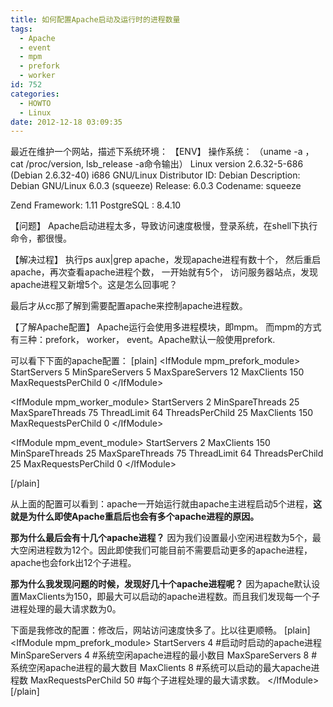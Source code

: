 ```yaml
---
title: 如何配置Apache启动及运行时的进程数量
tags:
  - Apache
  - event
  - mpm
  - prefork
  - worker
id: 752
categories:
  - HOWTO
  - Linux
date: 2012-12-18 03:09:35
---
```


最近在维护一个网站，描述下系统环境：
【ENV】
操作系统：  （uname -a ，cat /proc/version, lsb_release -a命令输出）
         Linux version 2.6.32-5-686 (Debian 2.6.32-40)  i686 GNU/Linux
         Distributor ID:	Debian
         Description:	Debian GNU/Linux 6.0.3 (squeeze)
         Release:	6.0.3
         Codename:	squeeze

Zend Framework: 1.11
PostgreSQL : 8.4.10

【问题】
Apache启动进程太多，导致访问速度极慢，登录系统，在shell下执行命令，都很慢。

【解决过程】
执行ps aux|grep apache，发现apache进程有数十个， 
然后重启apache，再次查看apache进程个数， 一开始就有5个，
访问服务器站点，发现apache进程又新增5个。这是怎么回事呢？

最后才从cc那了解到需要配置apache来控制apache进程数。

【了解Apache配置】
Apache运行会使用多进程模块，即mpm。
而mpm的方式有三种：prefork， worker， event。Apache默认一般使用prefork.

可以看下下面的apache配置：
[plain]
 &lt;IfModule mpm_prefork_module&gt;
    StartServers          5
    MinSpareServers       5
    MaxSpareServers       12 
    MaxClients            150
    MaxRequestsPerChild   0
&lt;/IfModule&gt;

&lt;IfModule mpm_worker_module&gt;
    StartServers          2
    MinSpareThreads      25
    MaxSpareThreads      75 
    ThreadLimit          64
    ThreadsPerChild      25
    MaxClients          150
    MaxRequestsPerChild   0
&lt;/IfModule&gt;

&lt;IfModule mpm_event_module&gt;
    StartServers          2
    MaxClients          150
    MinSpareThreads      25
    MaxSpareThreads      75 
    ThreadLimit          64
    ThreadsPerChild      25
    MaxRequestsPerChild   0
&lt;/IfModule&gt;

[/plain]

从上面的配置可以看到：apache一开始运行就由apache主进程启动5个进程，**这就是为什么即使Apache重启后也会有多个apache进程的原因。**

**那为什么最后会有十几个apache进程？**
因为我们设置最小空闲进程数为5个，最大空闲进程数为12个。因此即使我们可能目前不需要启动更多的apache进程，apache也会fork出12个子进程。

**那为什么我发现问题的时候，发现好几十个apache进程呢？**
因为apache默认设置MaxClients为150，即最大可以启动的apache进程数。而且我们发现每一个子进程处理的最大请求数为0。

下面是我修改的配置：修改后，网站访问速度快多了。比以往更顺畅。
[plain]
 &lt;IfModule mpm_prefork_module&gt;
    StartServers          4  #启动时启动的apache进程
    MinSpareServers       4  #系统空闲apache进程的最小数目
    MaxSpareServers       8  #系统空闲apache进程的最大数目
    MaxClients            8  #系统可以启动的最大apache进程数
    MaxRequestsPerChild   50 #每个子进程处理的最大请求数。
&lt;/IfModule&gt;
[/plain]